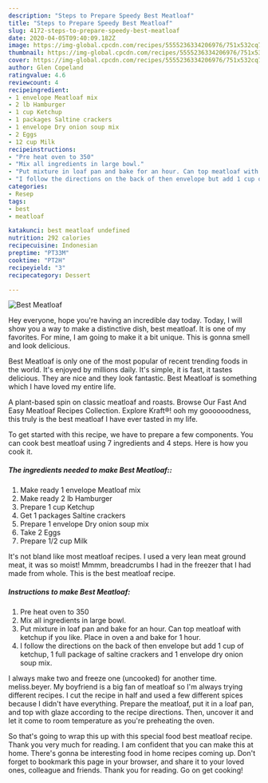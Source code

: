 ```yaml
---
description: "Steps to Prepare Speedy Best Meatloaf"
title: "Steps to Prepare Speedy Best Meatloaf"
slug: 4172-steps-to-prepare-speedy-best-meatloaf
date: 2020-04-05T09:40:09.182Z
image: https://img-global.cpcdn.com/recipes/5555236334206976/751x532cq70/best-meatloaf-recipe-main-photo.jpg
thumbnail: https://img-global.cpcdn.com/recipes/5555236334206976/751x532cq70/best-meatloaf-recipe-main-photo.jpg
cover: https://img-global.cpcdn.com/recipes/5555236334206976/751x532cq70/best-meatloaf-recipe-main-photo.jpg
author: Glen Copeland
ratingvalue: 4.6
reviewcount: 4
recipeingredient:
- 1 envelope Meatloaf mix
- 2 lb Hamburger
- 1 cup Ketchup
- 1 packages Saltine crackers
- 1 envelope Dry onion soup mix
- 2 Eggs
- 12 cup Milk
recipeinstructions:
- "Pre heat oven to 350"
- "Mix all ingredients in large bowl."
- "Put mixture in loaf pan and bake for an hour. Can top meatloaf with ketchup if you like. Place in oven a and bake for 1 hour."
- "I follow the directions on the back of then envelope but add 1 cup of ketchup, 1 full package of saltine crackers and 1 envelope dry onion soup mix."
categories:
- Resep
tags:
- best
- meatloaf

katakunci: best meatloaf undefined
nutrition: 292 calories
recipecuisine: Indonesian
preptime: "PT33M"
cooktime: "PT2H"
recipeyield: "3"
recipecategory: Dessert

---
```



![Best Meatloaf](https://img-global.cpcdn.com/recipes/5555236334206976/751x532cq70/best-meatloaf-recipe-main-photo.jpg)

Hey everyone, hope you're having an incredible day today. Today, I will show you a way to make a distinctive dish, best meatloaf. It is one of my favorites. For mine, I am going to make it a bit unique. This is gonna smell and look delicious.

Best Meatloaf is only one of the most popular of recent trending foods in the world. It's enjoyed by millions daily. It's simple, it is fast, it tastes delicious. They are nice and they look fantastic. Best Meatloaf is something which I have loved my entire life.

A plant-based spin on classic meatloaf and roasts. Browse Our Fast And Easy Meatloaf Recipes Collection. Explore Kraft®! ooh my goooooodness, this truly is the best meatloaf I have ever tasted in my life.


To get started with this recipe, we have to prepare a few components. You can cook best meatloaf using 7 ingredients and 4 steps. Here is how you cook it.

##### The ingredients needed to make Best Meatloaf::

1. Make ready 1 envelope Meatloaf mix
1. Make ready 2 lb Hamburger
1. Prepare 1 cup Ketchup
1. Get 1 packages Saltine crackers
1. Prepare 1 envelope Dry onion soup mix
1. Take 2 Eggs
1. Prepare 1/2 cup Milk


It&#39;s not bland like most meatloaf recipes. I used a very lean meat ground meat, it was so moist! Mmmm, breadcrumbs I had in the freezer that I had made from whole. This is the best meatloaf recipe. 

##### Instructions to make Best Meatloaf:

1. Pre heat oven to 350
1. Mix all ingredients in large bowl.
1. Put mixture in loaf pan and bake for an hour. Can top meatloaf with ketchup if you like. Place in oven a and bake for 1 hour.
1. I follow the directions on the back of then envelope but add 1 cup of ketchup, 1 full package of saltine crackers and 1 envelope dry onion soup mix.


I always make two and freeze one (uncooked) for another time. meliss.beyer. My boyfriend is a big fan of meatloaf so I&#39;m always trying different recipes. I cut the recipe in half and used a few different spices because I didn&#39;t have everything. Prepare the meatloaf, put it in a loaf pan, and top with glaze according to the recipe directions. Then, uncover it and let it come to room temperature as you&#39;re preheating the oven. 

So that's going to wrap this up with this special food best meatloaf recipe. Thank you very much for reading. I am confident that you can make this at home. There's gonna be interesting food in home recipes coming up. Don't forget to bookmark this page in your browser, and share it to your loved ones, colleague and friends. Thank you for reading. Go on get cooking!
